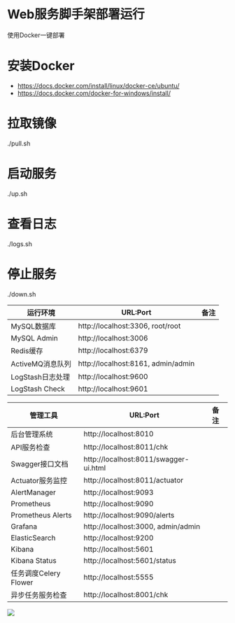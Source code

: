 # Web服务脚手架部署运行
使用Docker一键部署

# 安装Docker
- https://docs.docker.com/install/linux/docker-ce/ubuntu/
- https://docs.docker.com/docker-for-windows/install/

# 拉取镜像
./pull.sh

# 启动服务
./up.sh

# 查看日志
./logs.sh

# 停止服务
./down.sh

| 运行环境          | URL:Port                                |  备注              |
| ------------     | --------------------------------------  | :----------------- |
| MySQL数据库      | http://localhost:3306, root/root        | |
| MySQL Admin      | http://localhost:3006                   | |
| Redis缓存        | http://localhost:6379                   | |
| ActiveMQ消息队列 | http://localhost:8161, admin/admin      | |
| LogStash日志处理 | http://localhost:9600                   | |
| LogStash Check   | http://localhost:9601                   | |

| 管理工具         | URL:Port                                |  备注              |
| ------------     | --------------------------------------  | :----------------- |
| 后台管理系统      | http://localhost:8010                   | |
| API服务检查      | http://localhost:8011/chk               | |
| Swagger接口文档  | http://localhost:8011/swagger-ui.html   | |
| Actuator服务监控 | http://localhost:8011/actuator          | |
| AlertManager     | http://localhost:9093                   | |
| Prometheus       | http://localhost:9090                   | |
| Prometheus Alerts| http://localhost:9090/alerts            | |
| Grafana          | http://localhost:3000, admin/admin      | |
| ElasticSearch    | http://localhost:9200                   | |
| Kibana           | http://localhost:5601                   | |
| Kibana Status    | http://localhost:5601/status            | |
| 任务调度Celery Flower | http://localhost:5555               | |
| 异步任务服务检查  | http://localhost:8001/chk               | |

![](https://github.com/jextop/StarterAdmin/blob/master/Admin.png)
